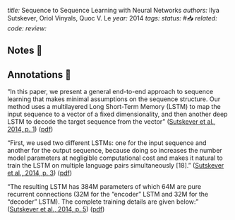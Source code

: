 *title:* Sequence to Sequence Learning with Neural Networks
*authors:* Ilya Sutskever, Oriol Vinyals, Quoc V. Le
*year:* 2014
*tags:* 
*status:* #📥
*related:*
*code:*
*review:*

## Notes 📍

## Annotations 📖

“In this paper, we present a general end-to-end approach to sequence learning that makes minimal assumptions on the sequence structure. Our method uses a multilayered Long Short-Term Memory (LSTM) to map the input sequence to a vector of a fixed dimensionality, and then another deep LSTM to decode the target sequence from the vector” ([Sutskever et al., 2014, p. 1](zotero://select/library/items/53V4NR45)) ([pdf](zotero://open-pdf/library/items/GIFI2QHW?page=1&annotation=9R6ENRET))

“First, we used two different LSTMs: one for the input sequence and another for the output sequence, because doing so increases the number model parameters at negligible computational cost and makes it natural to train the LSTM on multiple language pairs simultaneously [18].” ([Sutskever et al., 2014, p. 3](zotero://select/library/items/53V4NR45)) ([pdf](zotero://open-pdf/library/items/GIFI2QHW?page=3&annotation=XDBIHRA3))

“The resulting LSTM has 384M parameters of which 64M are pure recurrent connections (32M for the “encoder” LSTM and 32M for the “decoder” LSTM). The complete training details are given below:” ([Sutskever et al., 2014, p. 5](zotero://select/library/items/53V4NR45)) ([pdf](zotero://open-pdf/library/items/GIFI2QHW?page=5&annotation=A6KRMP78))